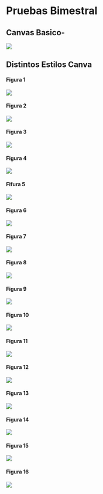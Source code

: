 
# Pruebas Bimestral

## Canvas Basico-

![](img/Captura%20de%20pantalla%20de%202022-06-14%2008-00-28.png)

## Distintos Estilos Canva

#### Figura 1

![](img/Captura%20de%20pantalla%20de%202022-06-14%2008-25-11.png)

#### Figura 2
![](img/Captura%20de%20pantalla%20de%202022-06-14%2009-06-12.png)

#### Figura 3
![](img/Captura%20de%20pantalla%20de%202022-06-14%2009-11-26.png)

#### Figura 4
![](img/Captura%20de%20pantalla%20de%202022-06-14%2009-18-40.png)

#### Fifura 5
![](img/Captura%20de%20pantalla%20de%202022-06-14%2009-47-05.png)

#### Figura 6
![](img/Captura%20de%20pantalla%20de%202022-06-14%2010-09-06.png)

#### Figura 7
![](img/Captura%20de%20pantalla%20de%202022-06-14%2010-14-36.png)

#### Figura 8
![](img/Captura%20de%20pantalla%20de%202022-06-14%2010-20-21.png)

#### Figura 9
![](img/Captura%20de%20pantalla%20de%202022-06-14%2010-29-03.png)

#### Figura 10
![](img/Screenshot_1.png)

#### Figura 11
![](img/Screenshot_2.png)

#### Figura 12
![](img/Screenshot_3.png)

#### Figura 13
![](img/Screenshot_4.png)

#### Figura 14
![](img/Screenshot_5.png)

#### Figura 15
![](img/Screenshot_6.png)

#### Figura 16
![](img/Screenshot_7.png)

